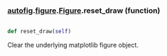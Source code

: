 ### [autofig](autofig.md).[figure](autofig.figure.md).[Figure](autofig.figure.Figure.md).reset_draw (function)


```py

def reset_draw(self)

```



Clear the underlying matplotlib figure object.

